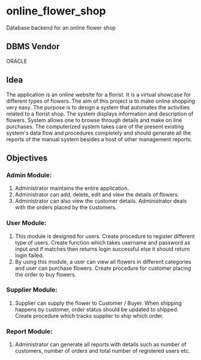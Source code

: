 # online_flower_shop
Database backend for an online flower shop

## DBMS Vendor
ORACLE 

## Idea
The application is an online website for a florist. It is a virtual showcase for different types of
flowers.
The aim of this project is to make online shopping very easy. The purpose is to design a system
that automates the activities related to a florist shop.
The system displays information and description of flowers. System allows one to browse
through details and make on line purchases. The computerized system takes care of the present
existing system's data flow and procedures completely and should generate all the reports of
the manual system besides a host of other management reports. 


## Objectives

### Admin Module:
1. Administrator maintains the entire application.
2. Administrator can add, delete, edit and view the details of flowers.
3. Administrator can also view the customer details. Administrator deals with the orders
placed by the customers.

### User Module:
1. This module is designed for users. Create procedure to register different type of users. Create function which takes username and password as input and if matches then returns login successful else it should return login failed.
2. By using this module, a user can view all flowers in different categories and user can purchase flowers. Create procedure for customer placing the order to buy flowers.
   
### Supplier Module:
1. Supplier can supply the flower to Customer / Buyer. When shipping happens by customer, order status should be updated to shipped. Create procedure which tracks supplier to ship which order.
   
### Report Module:
1. Administrator can generate all reports with details such as number of customers, number of orders and total number of registered users etc.
